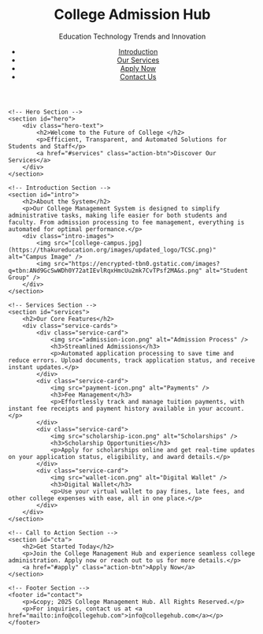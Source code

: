 <html lang="en">

<head>
    <meta charset="UTF-8">
    <meta name="viewport" content="width=device-width, initial-scale=1.0">
    <title>College Management System</title>
    <link rel="stylesheet" href="styles.css">
    <script src="script.js" defer></script>
</head>

<body>
    <!-- Header Section -->
    <header>
        <div class="logo">
            <h1>College Admission Hub</h1>
            <p>Education Technology Trends and Innovation</p>
        </div>
        <nav>
            <ul>
                <li><a href="#intro">Introduction</a></li>
                <li><a href="#services">Our Services</a></li>
                <li><a href="#apply">Apply Now</a></li>
                <li><a href="#contact">Contact Us</a></li>
            </ul>
        </nav>
    </header>

    <!-- Hero Section -->
    <section id="hero">
        <div class="hero-text">
            <h2>Welcome to the Future of College </h2>
            <p>Efficient, Transparent, and Automated Solutions for Students and Staff</p>
            <a href="#services" class="action-btn">Discover Our Services</a>
        </div>
    </section>

    <!-- Introduction Section -->
    <section id="intro">
        <h2>About the System</h2>
        <p>Our College Management System is designed to simplify administrative tasks, making life easier for both students and faculty. From admission processing to fee management, everything is automated for optimal performance.</p>
        <div class="intro-images">
            <img src="[college-campus.jpg](https://thakureducation.org/images/updated_logo/TCSC.png)" alt="Campus Image" />
            <img src="https://encrypted-tbn0.gstatic.com/images?q=tbn:ANd9GcSwWDh0Y72atIEvlRqxHmcUu2mk7CvTPsf2MA&s.png" alt="Student Group" />
        </div>
    </section>

    <!-- Services Section -->
    <section id="services">
        <h2>Our Core Features</h2>
        <div class="service-cards">
            <div class="service-card">
                <img src="admission-icon.png" alt="Admission Process" />
                <h3>Streamlined Admissions</h3>
                <p>Automated application processing to save time and reduce errors. Upload documents, track application status, and receive instant updates.</p>
            </div>
            <div class="service-card">
                <img src="payment-icon.png" alt="Payments" />
                <h3>Fee Management</h3>
                <p>Effortlessly track and manage tuition payments, with instant fee receipts and payment history available in your account.</p>
            </div>
            <div class="service-card">
                <img src="scholarship-icon.png" alt="Scholarships" />
                <h3>Scholarship Opportunities</h3>
                <p>Apply for scholarships online and get real-time updates on your application status, eligibility, and award details.</p>
            </div>
            <div class="service-card">
                <img src="wallet-icon.png" alt="Digital Wallet" />
                <h3>Digital Wallet</h3>
                <p>Use your virtual wallet to pay fines, late fees, and other college expenses with ease, all in one place.</p>
            </div>
        </div>
    </section>

    <!-- Call to Action Section -->
    <section id="cta">
        <h2>Get Started Today</h2>
        <p>Join the College Management Hub and experience seamless college administration. Apply now or reach out to us for more details.</p>
        <a href="#apply" class="action-btn">Apply Now</a>
    </section>

    <!-- Footer Section -->
    <footer id="contact">
        <p>&copy; 2025 College Management Hub. All Rights Reserved.</p>
        <p>For inquiries, contact us at <a href="mailto:info@collegehub.com">info@collegehub.com</a></p>
    </footer>
</body>

</html>
